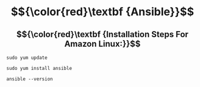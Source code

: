 # $${\color{red}\textbf {Ansible}}$$
## $${\color{red}\textbf {Installation Steps For Amazon Linux:}}$$
````
sudo yum update
````
````
sudo yum install ansible
````
````
ansible --version
````
